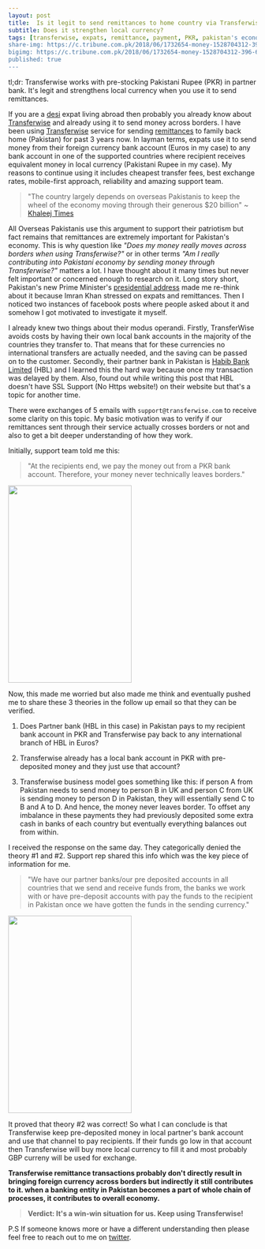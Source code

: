 ```yaml
---
layout: post
title:  Is it legit to send remittances to home country via Transferwise?
subtitle: Does it strengthen local currency?
tags: [transferwise, expats, remittance, payment, PKR, pakistan's economy]  
share-img: https://c.tribune.com.pk/2018/06/1732654-money-1528704312-396-640x480.jpg
bigimg: https://c.tribune.com.pk/2018/06/1732654-money-1528704312-396-640x480.jpg
published: true
---
```


tl;dr: Transferwise works with pre-stocking Pakistani Rupee (PKR) in partner bank. It's legit and strengthens local currency when you use it to send remittances. 


If you are a [desi](https://www.urbandictionary.com/define.php?term=desi&defid=1145091=) expat living abroad then probably you already know about [Transferwise](https://transferwise.com/) and already using it to send money across borders. I have been using [Transferwise](https://transferwise.com/) service for sending [remittances](https://transferwise.com/us/blog/definition-of-remittance) to family back home (Pakistan) for past 3 years now. In layman terms, expats use it to send money from their foreign currency bank account (Euros in my case) to any bank account in one of the supported countries where recipient receives equivalent money in local currency (Pakistani Rupee in my case). My reasons to continue using it includes cheapest transfer fees, best exchange rates, mobile-first approach, reliability and amazing support team. 

> "The country largely depends on overseas Pakistanis to keep the wheel of the economy moving through their generous $20 billion" ~ [Khaleej Times](https://www.khaleejtimes.com/remittances-keep-pakistans-economy-afloat)

All Overseas Pakistanis use this argument to support their patriotism but fact remains that remittances are extremely important for Pakistan's economy. This is why question like *"Does my money really moves across borders when using Transferwise?"* or in other terms *"Am I really contributing into Pakistani economy by sending money through Transferwise?"* matters a lot. I have thought about it many times but never felt important or concerned enough to research on it. Long story short, Pakistan's new Prime Minister's [presidential address](https://www.telegraph.co.uk/news/2018/08/20/imran-khan-scrap-hundreds-staff-move-three-bed-home-pledges/) made me re-think about it because Imran Khan stressed on expats and remittances. Then I noticed two instances of facebook posts where people asked about it and somehow I got motivated to investigate it myself. 

I already knew two things about their modus operandi. Firstly, TransferWise avoids costs by having their own local bank accounts in the majority of the countries they transfer to. That means that for these currencies no international transfers are actually needed, and the saving can be passed on to the customer. Secondly, their partner bank in Pakistan is [Habib Bank Limited](http://www.hbl.com/) (HBL) and I learned this the hard way because once my transaction was delayed by them. Also, found out while writing this post that HBL doesn't have SSL Support (No Https website!) on their website but that's a topic for another time.

There were exchanges of 5 emails with `support@transferwise.com` to receive some clarity on this topic. My basic motivation was to verify if our remittances sent through their service actually crosses borders or not and also to get a bit deeper understanding of how they work. 

Initially, support team told me this:

> "At the recipients end, we pay the money out from a PKR bank account. Therefore, your money never technically leaves borders."

<img src="http://wahibhaq.github.io/img/blog/posts/transferwise-legit-remittance/email-1.jpg" width="250" height="400" align="center">

Now, this made me worried but also made me think and eventually pushed me to share these 3 theories in the follow up email so that they can be verified.

1) Does Partner bank (HBL in this case) in Pakistan pays to my recipient bank account in PKR and Transferwise pay back to any international branch of HBL in Euros? 

2) Transferwise already has a local bank account in PKR with pre-deposited money and they just use that account? 

3) Transferwise business model goes something like this: if person A from Pakistan needs to send money to person B in UK and person C from UK is sending money to person D in Pakistan, they will essentially send C to B and A to D. And hence, the money never leaves border. To offset any imbalance in these payments they had previously deposited some extra cash in banks of each country but eventually everything balances out from within.

I received the response on the same day. They categorically denied the theory #1 and #2. Support rep shared this info which was the key piece of information for me. 

> "We have our partner banks/our pre deposited accounts in all countries that we send and receive funds from, the banks we work with or have pre-deposit accounts with pay the funds to the recipient in Pakistan once we have gotten the funds in the sending currency."


<img src="http://wahibhaq.github.io/img/blog/posts/transferwise-legit-remittance/email-2.jpg" width="250" height="400" align="center">

It proved that theory #2 was correct! So what I can conclude is that Transferwise keep pre-deposited money in local partner's bank account and use that channel to pay recipients. If their funds go low in that account then Transferwise will buy more local currency to fill it and most probably GBP curreny will be used for exchange. 

**Transferwise remittance transactions probably don't directly result in bringing foreign currency across borders but indirectly it still contributes to it. when a banking entity in Pakistan becomes a part of whole chain of processes, it contributes to overall economy.** 
 
> **Verdict: It's a win-win situation for us. Keep using Transferwise!**

P.S If someone knows more or have a different understanding then please feel free to reach out to me on [twitter](https://twitter.com/wahibhaq).



